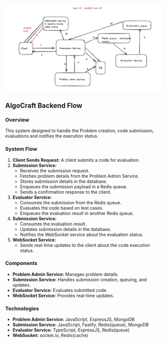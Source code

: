 ![Architecture-AlgoCraft](images/Architecture-Algocraft.jpg)

## AlgoCraft Backend Flow

### Overview
This system designed to handle the Problem creation, code submission, evaluations and notifies the execution status.

### System Flow
1. **Client Sends Request:** A client submits a code for evaluation.
2. **Submission Service:**
   * Receives the submission request.
   * Fetches problem details from the Problem Admin Service.
   * Stores submission details in the database.
   * Enqueues the submission payload in a Redis queue.
   * Sends a confirmation response to the client.
3. **Evaluator Service:**
   * Consumes the submission from the Redis queue.
   * Evaluates the code based on test cases.
   * Enqueues the evaluation result in another Redis queue.
4. **Submission Service:**
   * Consumes the evaluation result.
   * Updates submission details in the database.
   * Notifies the WebSocket service about the evaluation status.
5. **WebSocket Service:**
   * Sends real-time updates to the client about the code execution status.

### Components
* **Problem Admin Service:** Manages problem details.
* **Submission Service:** Handles submission creation, queuing, and updates.
* **Evaluator Service:** Evaluates submitted code.
* **WebSocket Service:** Provides real-time updates.

### Technologies
* **Problem Admin Service:** JavaScript, ExpressJS, MongoDB
* **Submission Service:** JavaScript, Fastify, Redis(queue), MongoDB
* **Evaluator Service:** TypeScript, ExpressJS, Redis(queue)
* **WebSocket:** socket.io, Redis(cache)

